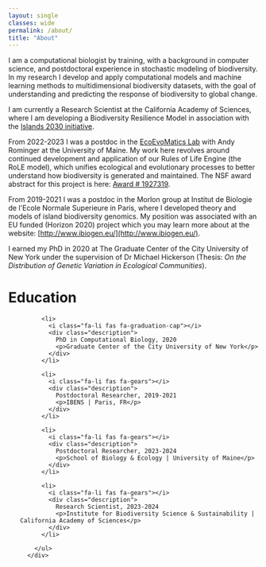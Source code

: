 ```yaml
---
layout: single
classes: wide
permalink: /about/
title: "About"
---
```


I am a computational biologist by training, with a background in computer
science, and postdoctoral experience in stochastic modeling of biodiversity.
In my research I develop and apply computational models and machine learning
methods to multidimensional biodiversity datasets, with the goal of
understanding and predicting the response of biodiversity to global change.

I am currently a Research Scientist at the California Academy of Sciences, where I am
developing a Biodiversity Resilience Model in association with the 
[Islands 2030 initiative](https://www.calacademy.org/about-us/major-initiatives/islands-2030).

From 2022-2023 I was a postdoc in the [EcoEvoMatics Lab](https://www.ecoevomatics.org/)
with Andy Rominger at the University of Maine. My work here revolves around
continued development and application of our Rules of Life Engine (the RoLE
model), which unifies ecological and evolutionary processes to better understand
how biodiversity is generated and maintained. The NSF award abstract for this
project is here: [Award # 1927319](https://www.nsf.gov/awardsearch/showAward?AWD_ID=1927319&HistoricalAwards=false).

From 2019-2021 I was a postdoc in the Morlon group at Institut de Biologie de l'Ecole
Normale Superieure in Paris, where I developed theory and models of island
biodiversity genomics. My position was associated with an EU funded (Horizon
2020) project which you may learn more about at the website:
[http://www.ibiogen.eu/](http://www.ibiogen.eu/).

I earned my PhD in 2020 at The Graduate Center of the City University of New York
under the supervision of Dr Michael Hickerson (Thesis: *On the Distribution of
Genetic Variation in Ecological Communities*).


# Education
<div class="col-md-7">
        <ul class="ul-edu fa-ul mb-0">
          
          <li>
            <i class="fa-li fas fa-graduation-cap"></i>
            <div class="description">
              PhD in Computational Biology, 2020
              <p>Graduate Center of the City University of New York</p>
            </div>
          </li>
          
          <li>
            <i class="fa-li fas fa-gears"></i>
            <div class="description">
              Postdoctoral Researcher, 2019-2021  
              <p>IBENS | Paris, FR</p>
            </div>
          </li>

          <li>
            <i class="fa-li fas fa-gears"></i>
            <div class="description">
              Postdoctoral Researcher, 2023-2024
              <p>School of Biology & Ecology | University of Maine</p>
            </div>
          </li>
          
          <li>
            <i class="fa-li fas fa-gears"></i>
            <div class="description">
              Research Scientist, 2023-2024
              <p>Institute for Biodiversity Science & Sustainability | California Academy of Sciences</p>
            </div>
          </li>
          
        </ul>
      </div>
      
